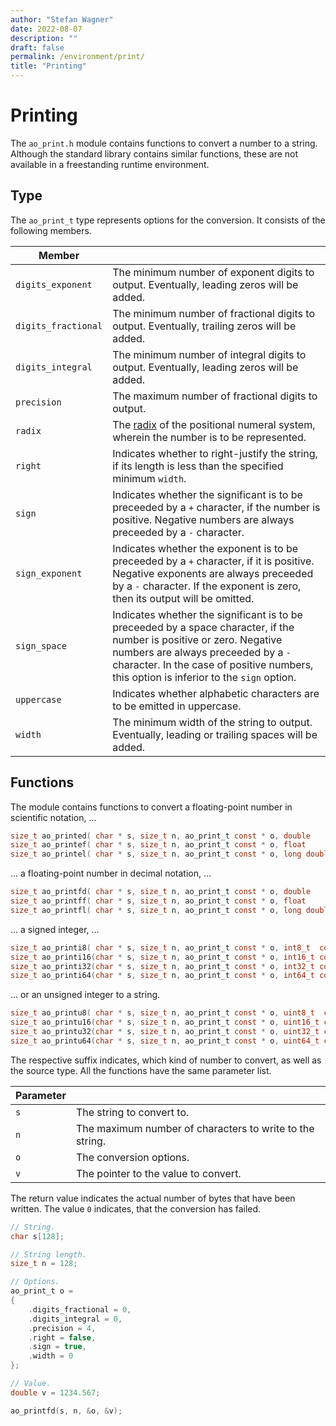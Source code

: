 ```yaml
---
author: "Stefan Wagner"
date: 2022-08-07
description: ""
draft: false
permalink: /environment/print/
title: "Printing"
---
```


# Printing

The `ao_print.h` module contains functions to convert a number to a string. Although the standard library contains similar functions, these are not available in a freestanding runtime environment.

## Type

The `ao_print_t` type represents options for the conversion. It consists of the following members.

| Member | |
|--------|-|
| `digits_exponent` | The minimum number of exponent digits to output. Eventually, leading zeros will be added. |
| `digits_fractional` | The minimum number of fractional digits to output. Eventually, trailing zeros will be added. |
| `digits_integral` | The minimum number of integral digits to output. Eventually, leading zeros will be added. |
| `precision` | The maximum number of fractional digits to output. |
| `radix` | The [radix](https://en.wikipedia.org/wiki/Radix) of the positional numeral system, wherein the number is to be represented. |
| `right` | Indicates whether to right-justify the string, if its length is less than the specified minimum `width`. |
| `sign` | Indicates whether the significant is to be preceeded by a `+` character, if the number is positive. Negative numbers are always preceeded by a `-` character. |
| `sign_exponent` | Indicates whether the exponent is to be preceeded by a `+` character, if it is positive. Negative exponents are always preceeded by a `-` character. If the exponent is zero, then its output will be omitted. |
| `sign_space` | Indicates whether the significant is to be preceeded by a space character, if the number is positive or zero. Negative numbers are always preceeded by a `-` character. In the case of positive numbers, this option is inferior to the `sign` option. |
| `uppercase` | Indicates whether alphabetic characters are to be emitted in uppercase. |
| `width` | The minimum width of the string to output. Eventually, leading or trailing spaces will be added. |

## Functions

The module contains functions to convert a floating-point number in scientific notation, ...

```c
size_t ao_printed( char * s, size_t n, ao_print_t const * o, double      const * v);
size_t ao_printef( char * s, size_t n, ao_print_t const * o, float       const * v);
size_t ao_printel( char * s, size_t n, ao_print_t const * o, long double const * v);
```

... a floating-point number in decimal notation, ...

```c
size_t ao_printfd( char * s, size_t n, ao_print_t const * o, double      const * v);
size_t ao_printff( char * s, size_t n, ao_print_t const * o, float       const * v);
size_t ao_printfl( char * s, size_t n, ao_print_t const * o, long double const * v);
```

... a signed integer, ...

```c
size_t ao_printi8( char * s, size_t n, ao_print_t const * o, int8_t  const * v);
size_t ao_printi16(char * s, size_t n, ao_print_t const * o, int16_t const * v);
size_t ao_printi32(char * s, size_t n, ao_print_t const * o, int32_t const * v);
size_t ao_printi64(char * s, size_t n, ao_print_t const * o, int64_t const * v);
```

... or an unsigned integer to a string.

```c
size_t ao_printu8( char * s, size_t n, ao_print_t const * o, uint8_t  const * v);
size_t ao_printu16(char * s, size_t n, ao_print_t const * o, uint16_t const * v);
size_t ao_printu32(char * s, size_t n, ao_print_t const * o, uint32_t const * v);
size_t ao_printu64(char * s, size_t n, ao_print_t const * o, uint64_t const * v);
```

The respective suffix indicates, which kind of number to convert, as well as the source type. All the functions have the same parameter list.

| Parameter | |
|-----------|-|
| `s` | The string to convert to. |
| `n` | The maximum number of characters to write to the string. |
| `o` | The conversion options. |
| `v` | The pointer to the value to convert. |

The return value indicates the actual number of bytes that have been written. The value `0` indicates, that the conversion has failed.

```c
// String.
char s[128];

// String length.
size_t n = 128;

// Options.
ao_print_t o = 
{
    .digits_fractional = 0,
    .digits_integral = 0,
    .precision = 4,
    .right = false,
    .sign = true,
    .width = 0
};

// Value.
double v = 1234.567;
```

```c
ao_printfd(s, n, &o, &v);
```
